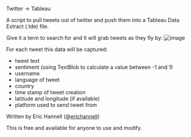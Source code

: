 Twitter -> Tableau

A script to pull tweets out of twitter and push them into a Tableau Data Extract (.tde) file.

Give it a term to search for and it will grab tweets as they fly by:
![image](https://public.tableau.com/s/sites/default/files/media/from-twitter-to-tableau-optimised.jpg)


For each tweet this data will be captured:
* tweet text
* sentiment (using TextBlob to calculate a value between -1 and 1)
* username
* language of tweet
* country
* time stamp of tweet creation
* latitude and longitude (if available)
* platform used to send tweet from

Written by Eric Hannell (@[erichannell](https://twitter.com/erichannell/))

This is free and available for anyone to use and modify.
